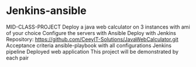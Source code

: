 # Jenkins-ansible
MID-CLASS-PROJECT
Deploy a java web calculator on 3 instances with ami of your choice
Configure the servers with Ansible 
Deploy with Jenkins
Repository: https://github.com/CeeyIT-Solutions/JavaWebCalculator.git
Acceptance criteria
ansible-playbook with all configurations
Jenkins pipeline
Deployed web application
This project will be demonstrated by each pair
